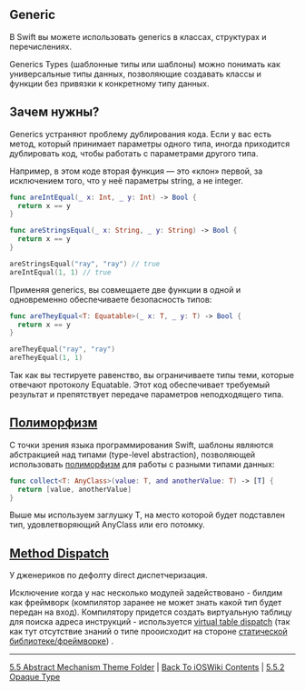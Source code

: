 ## Generic

В Swift вы можете использовать generics в классах, структурах и перечислениях.

Generics Types (шаблонные типы или шаблоны) можно понимать как универсальные типы данных, позволяющие создавать классы и функции без привязки к конкретному типу данных.

## Зачем нужны?

Generics устраняют проблему дублирования кода. Если у вас есть метод, который принимает параметры одного типа, иногда приходится дублировать код, чтобы работать с параметрами другого типа.

Например, в этом коде вторая функция — это «клон» первой, за исключением того, что у неё параметры string, а не integer.

```swift
func areIntEqual(_ x: Int, _ y: Int) -> Bool {
  return x == y
}

func areStringsEqual(_ x: String, _ y: String) -> Bool {
  return x == y
}

areStringsEqual("ray", "ray") // true
areIntEqual(1, 1) // true
```

Применяя generics, вы совмещаете две функции в одной и одновременно обеспечиваете безопасность типов:

```swift
func areTheyEqual<T: Equatable>(_ x: T, _ y: T) -> Bool {
  return x == y
}

areTheyEqual("ray", "ray")
areTheyEqual(1, 1)
```

Так как вы тестируете равенство, вы ограничиваете типы теми, которые отвечают протоколу Equatable. Этот код обеспечивает требуемый результат и препятствует передаче параметров неподходящего типа.

## [Полиморфизм](/2%20ComputerScience/Languages/Paradigm/Imperative/OOP.md)

С точки зрения языка программирования Swift, шаблоны являются абстракцией над типами (type-level abstraction), позволяющей использовать [полиморфизм](/2%20ComputerScience/Languages/Paradigm/Imperative/OOP.md) для работы с разными типами данных:

```swift
func collect<T: AnyClass>(value: T, and anotherValue: T) -> [T] {
  return [value, anotherValue]
}
```

Выше мы используем заглушку T, на место которой будет подставлен тип, удовлетворяющий AnyClass или его потомку.

## [Method Dispatch](/Swift/MethodDispatch/MethodDispatch.md)

У дженериков по дефолту direct диспетчеризация.

Исключение когда у нас несколько модулей задействовано - билдим как фреймворк (компилятор заранее не может знать какой тип будет передан на вход). Компилятору придется создать виртуальную таблицу для поиска адреса инструкций - используется [virtual table dispatch](/Swift/MethodDispatch/MethodDispatch.md) (так как тут отсутствие знаний о типе прооисходит на стороне [статической библиотеке/фреймворке](/IosDevTools/Building/Xcodegen.md))  .

---

[5.5 Abstract Mechanism Theme Folder](./5.3.1.1%20ListValueAndReferenceTypes.md) | [Back To iOSWiki Contents](https://github.com/eldaroid/iOSWiki) | [5.5.2 Opaque Type](./5.5.2%20OpaqueType.md)
